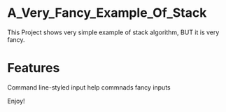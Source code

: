 # A_Very_Fancy_Example_Of_Stack
This Project shows very simple example of stack algorithm, BUT it is very fancy.

# Features
Command line-styled input
help commnads
fancy inputs

Enjoy!

